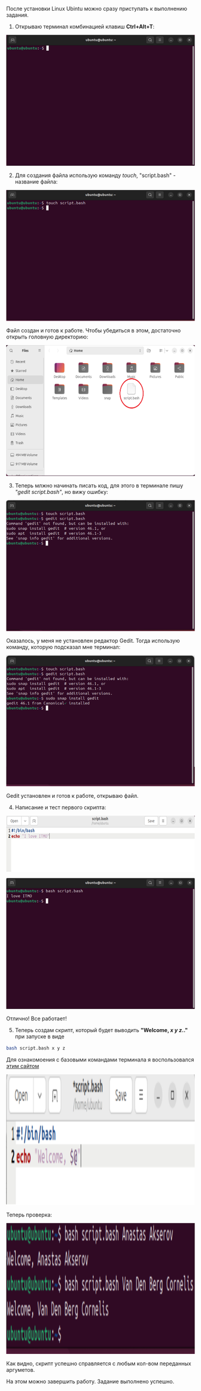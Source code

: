 После установки Linux Ubintu можно сразу приступать к выполнению задания.

1. Открываю терминал комбинацией клавиш **Ctrl+Alt+T**:
<p>
  <img width='600px' height='350px' src='scr1.png'>
</p>


2. Для создания файла использую команду *touch*, "script.bash" - название файла:
<p>
  <img width='600px' height='350px' src='scr2.png'>
</p>

Файл создан и готов к работе. Чтобы убедиться в этом, достаточно открыть головную директорию:
<p>
  <img width='600px' height='350px' src='scr3.png'>
</p>

3. Теперь млжно начинать писать код, для этого в терминале пишу *"gedit script.bash"*, но вижу ошибку:
<p>
  <img width='600px' height='350px' src='scr4.png'>
</p>

Оказалось, у меня не установлен редактор Gedit. Тогда использую команду, которую подсказал мне терминал:
<p>
  <img width='600px' height='350px' src='scr5.png'>
</p>

Gedit установлен и готов к работе, открываю файл.

4. Написание и тест первого скрипта:
<p>
  <img width='800px' height='150px' src='scr6.png'>
</p>
<p>
  <img width='600px' height='350px' src='scr7.png'>
</p>
Отлично! Все работает!

5. Теперь создам скрипт, который будет выводить **"Welcome, *x* *y* *z*.."** при запуске в виде
```bash
bash script.bash x y z
```

Для ознакомоения с базовыми командами терминала я воспользовался [этим сайтом](https://habr.com/ru/companies/ruvds/articles/326328/)
<p>
  <img width='800px' height='350px' src='scr8.png'>
</p>
Теперь проверка:
<p>
  <img width='800px' height='350px' src='scr9.png'>
</p>
Как видно, скрипт успешно справляется с любым кол-вом переданных аргуметов.


На этом можно завершить работу. Задание выполнено успешно.
